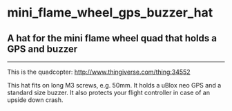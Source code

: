 # mini_flame_wheel_gps_buzzer_hat
## A hat for the mini flame wheel quad that holds a GPS and buzzer
---

This is the quadcopter: http://www.thingiverse.com/thing:34552

This hat fits on long M3 screws, e.g. 50mm.  It holds a uBlox neo GPS and a standard size buzzer.  It also protects your flight controller in case of an upside down crash.
